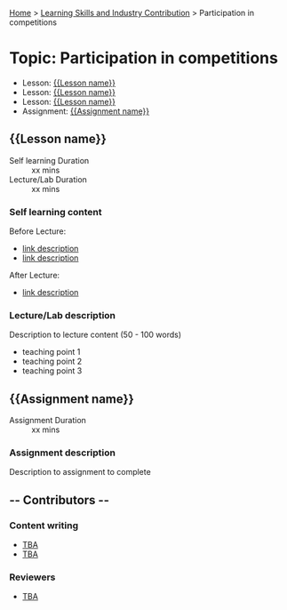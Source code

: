 [Home](../index.md) > [Learning Skills and Industry Contribution](./index.md) > Participation in competitions

# Topic: Participation in competitions

* Lesson: [{{Lesson name}}](#lesson-name)
* Lesson: [{{Lesson name}}](#lesson-name)
* Lesson: [{{Lesson name}}](#lesson-name)
* Assignment: [{{Assignment name}}](#assignment-name)


## {{Lesson name}}

<dl>
<dt>Self learning Duration</dt>
<dd>xx mins</dd>
<dt>Lecture/Lab Duration</dt>
<dd>xx mins</dd>
</dl>

### Self learning content

Before Lecture:

* [link description](./#)
* [link description](./#)

After Lecture:

* [link description](./#)

### Lecture/Lab description

Description to lecture content (50 - 100 words)

* teaching point 1
* teaching point 2
* teaching point 3



## {{Assignment name}}

<dl>
<dt>Assignment Duration</dt>
<dd>xx mins</dd>
</dl>

### Assignment description

Description to assignment to complete


## -- Contributors --

### Content writing

* [TBA](./#linkedin-url)
* [TBA](./#linkedin-url)

### Reviewers

* [TBA](./#linkedin-url)
